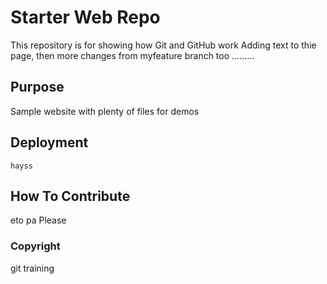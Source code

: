# Starter Web Repo

This repository is for showing how Git and GitHub work
Adding text to thie page, then more changes from myfeature branch too
.........
## Purpose

Sample website with plenty of files for demos

## Deployment
	hayss


## How To Contribute
eto pa
Please

### Copyright
git training
